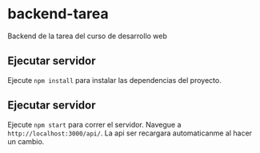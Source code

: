 # backend-tarea
Backend de la tarea del curso de desarrollo web

## Ejecutar servidor

Ejecute `npm install` para instalar las dependencias del proyecto.

## Ejecutar servidor

Ejecute `npm start` para correr el servidor. Navegue a `http://localhost:3000/api/`. La api ser recargara automaticanme al hacer un cambio.
